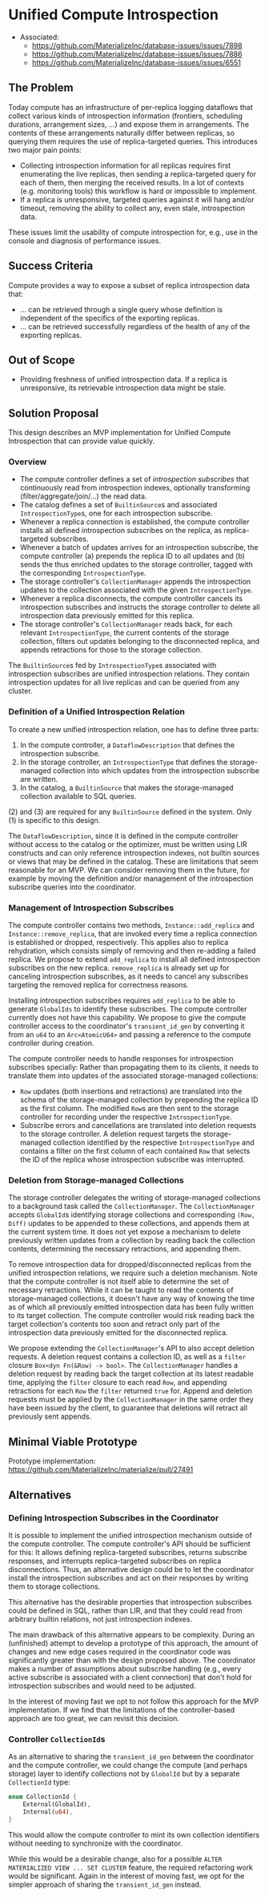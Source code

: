 # Unified Compute Introspection

- Associated:
  - https://github.com/MaterializeInc/database-issues/issues/7898
  - https://github.com/MaterializeInc/database-issues/issues/7886
  - https://github.com/MaterializeInc/database-issues/issues/6551

## The Problem

Today compute has an infrastructure of per-replica logging dataflows that collect various kinds of introspection information (frontiers, scheduling durations, arrangement sizes, ...) and expose them in arrangements.
The contents of these arrangements naturally differ between replicas, so querying them requires the use of replica-targeted queries.
This introduces two major pain points:

- Collecting introspection information for all replicas requires first enumerating the live replicas, then sending a replica-targeted query for each of them, then merging the received results.
  In a lot of contexts (e.g. monitoring tools) this workflow is hard or impossible to implement.
- If a replica is unresponsive, targeted queries against it will hang and/or timeout, removing the ability to collect any, even stale, introspection data.

These issues limit the usability of compute introspection for, e.g., use in the console and diagnosis of performance issues.

## Success Criteria

Compute provides a way to expose a subset of replica introspection data that:

- ... can be retrieved through a single query whose definition is independent of the specifics of the exporting replicas.
- ... can be retrieved successfully regardless of the health of any of the exporting replicas.

## Out of Scope

- Providing freshness of unified introspection data.
  If a replica is unresponsive, its retrievable introspection data might be stale.

## Solution Proposal

This design describes an MVP implementation for Unified Compute Introspection that can provide value quickly.

### Overview

- The compute controller defines a set of _introspection subscribes_ that continuously read from introspection indexes, optionally transforming (filter/aggregate/join/...) the read data.
- The catalog defines a set of `BuiltinSource`s and associated `IntrospectionType`s, one for each introspection subscribe.
- Whenever a replica connection is established, the compute controller installs all defined introspection subscribes on the replica, as replica-targeted subscribes.
- Whenever a batch of updates arrives for an introspection subscribe, the compute controller (a) prepends the replica ID to all updates and (b) sends the thus enriched updates to the storage controller, tagged with the corresponding `IntrospectionType`.
- The storage controller's `CollectionManager` appends the introspection updates to the collection associated with the given `IntrospectionType`.
- Whenever a replica disconnects, the compute controller cancels its introspection subscribes and instructs the storage controller to delete all introspection data previously emitted for this replica.
- The storage controller's `CollectionManager` reads back, for each relevant `IntrospectionType`, the current contents of the storage collection, filters out updates belonging to the disconnected replica, and appends retractions for those to the storage collection.

The `BuiltinSource`s fed by `IntrospectionType`s associated with introspection subscribes are unified introspection relations.
They contain introspection updates for all live replicas and can be queried from any cluster.

### Definition of a Unified Introspection Relation

To create a new unified introspection relation, one has to define three parts:

1. In the compute controller, a `DataflowDescription` that defines the introspection subscribe.
2. In the storage controller, an `IntrospectionType` that defines the storage-managed collection into which updates from the introspection subscribe are written.
3. In the catalog, a `BuiltinSource` that makes the storage-managed collection available to SQL queries.

(2) and (3) are required for any `BuiltinSource` defined in the system. Only (1) is specific to this design.

The `DataflowDescription`, since it is defined in the compute controller without access to the catalog or the optimizer, must be written using LIR constructs and can only reference introspection indexes, not builtin sources or views that may be defined in the catalog.
These are limitations that seem reasonable for an MVP.
We can consider removing them in the future, for example by moving the definition and/or management of the introspection subscribe queries into the coordinator.

### Management of Introspection Subscribes

The compute controller contains two methods, `Instance::add_replica` and `Instance::remove_replica`, that are invoked every time a replica connection is established or dropped, respectively.
This applies also to replica rehydration, which consists simply of removing and then re-adding a failed replica.
We propose to extend `add_replica` to install all defined introspection subscribes on the new replica.
`remove_replica` is already set up for canceling introspection subscribes, as it needs to cancel any subscribes targeting the removed replica for correctness reasons.

Installing introspection subscribes requires `add_replica` to be able to generate `GlobalIds` to identify these subscribes.
The compute controller currently does not have this capability.
We propose to give the compute controller access to the coordinator's `transient_id_gen` by converting it from an `u64` to an `Arc<AtomicU64>` and passing a reference to the compute controller during creation.

The compute controller needs to handle responses for introspection subscribes specially:
Rather than propagating them to its clients, it needs to translate them into updates of the associated storage-managed collections:

- `Row` updates (both insertions and retractions) are translated into the schema of the storage-managed collection by prepending the replica ID as the first column.
  The modified `Row`s are then sent to the storage controller for recording under the respective `IntrospectionType`.
- Subscribe errors and cancellations are translated into deletion requests to the storage controller.
  A deletion request targets the storage-managed collection identified by the respective `IntrospectionType` and contains a filter on the first column of each contained `Row` that selects the ID of the replica whose introspection subscribe was interrupted.

### Deletion from Storage-managed Collections

The storage controller delegates the writing of storage-managed collections to a background task called the `CollectionManager`.
The `CollectionManager` accepts `GlobalId`s identifying storage collections and corresponding `(Row, Diff)` updates to be appended to these collections, and appends them at the current system time.
It does not yet expose a mechanism to delete previously written updates from a collection by reading back the collection contents, determining the necessary retractions, and appending them.

To remove introspection data for dropped/disconnected replicas from the unified introspection relations, we require such a deletion mechanism.
Note that the compute controller is not itself able to determine the set of necessary retractions.
While it can be taught to read the contents of storage-managed collections, it doesn't have any way of knowing the time as of which all previously emitted introspection data has been fully written to its target collection.
The compute controller would risk reading back the target collection's contents too soon and retract only part of the introspection data previously emitted for the disconnected replica.

We propose extending the `CollectionManager`'s API to also accept deletion requests.
A deletion request contains a collection ID, as well as a `filter` closure `Box<dyn Fn(&Row) -> bool>`.
The `CollectionManager` handles a deletion request by reading back the target collection at its latest readable time, applying the `filter` closure to each read `Row`, and appending retractions for each `Row` the `filter` returned `true` for.
Append and deletion requests must be applied by the `CollectionManager` in the same order they have been issued by the client, to guarantee that deletions will retract all previously sent appends.

## Minimal Viable Prototype

Prototype implementation: https://github.com/MaterializeInc/materialize/pull/27491

## Alternatives

### Defining Introspection Subscribes in the Coordinator

It is possible to implement the unified introspection mechanism outside of the compute controller.
The compute controller's API should be sufficient for this:
It allows defining replica-targeted subscribes, returns subscribe responses, and interrupts replica-targeted subscribes on replica disconnections.
Thus, an alternative design could be to let the coordinator install the introspection subscribes and act on their responses by writing them to storage collections.

This alternative has the desirable properties that introspection subscribes could be defined in SQL, rather than LIR, and that they could read from arbitrary builtin relations, not just introspection indexes.

The main drawback of this alternative appears to be complexity.
During an (unfinished) attempt to develop a prototype of this approach, the amount of changes and new edge cases required in the coordinator code was significantly greater than with the design proposed above.
The coordinator makes a number of assumptions about subscribe handling (e.g., every active subscribe is associated with a client connection) that don't hold for introspection subscribes and would need to be adjusted.

In the interest of moving fast we opt to not follow this approach for the MVP implementation.
If we find that the limitations of the controller-based approach are too great, we can revisit this decision.

### Controller `CollectionId`s

As an alternative to sharing the `transient_id_gen` between the coordinator and the compute controller, we could change the compute (and perhaps storage) layer to identify collections not by `GlobalId` but by a separate `CollectionId` type:

```rust
enum CollectionId {
    External(GlobalId),
    Internal(u64),
}
```

This would allow the compute controller to mint its own collection identifiers without needing to synchronize with the coordinator.

While this would be a desirable change, also for a possible `ALTER MATERIALIZED VIEW ... SET CLUSTER` feature, the required refactoring work would be significant.
Again in the interest of moving fast, we opt for the simpler approach of sharing the `transient_id_gen` instead.
